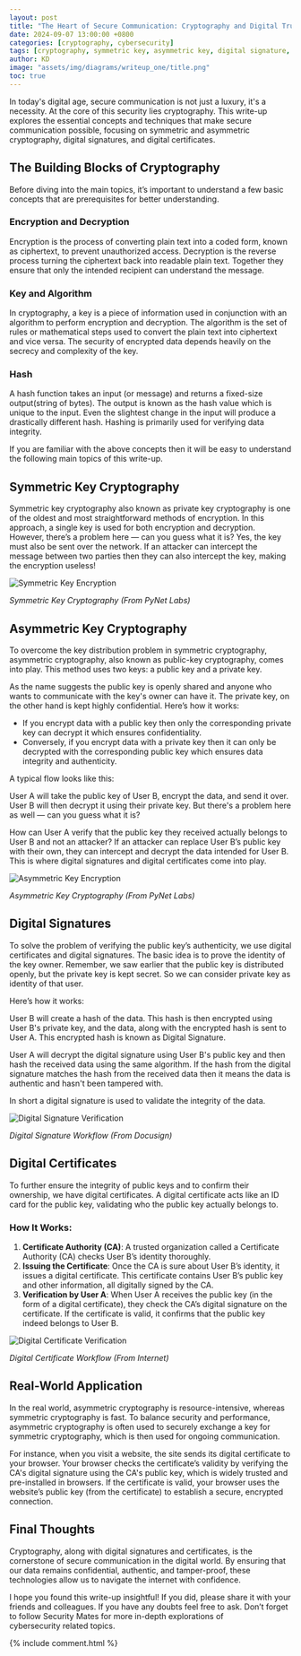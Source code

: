 ```yaml
---
layout: post
title: "The Heart of Secure Communication: Cryptography and Digital Trust"
date: 2024-09-07 13:00:00 +0800
categories: [cryptography, cybersecurity]
tags: [cryptography, symmetric key, asymmetric key, digital signature, digital certificate, encryption, decryption, kundan dhupkar]
author: KD
image: "assets/img/diagrams/writeup_one/title.png"
toc: true
---
```


In today's digital age, secure communication is not just a luxury, it's a necessity. At the core of this security lies cryptography. This write-up explores the essential concepts and techniques that make secure communication possible, focusing on symmetric and asymmetric cryptography, digital signatures, and digital certificates.

## The Building Blocks of Cryptography

Before diving into the main topics, it’s important to understand a few basic concepts that are prerequisites for better understanding.

### Encryption and Decryption

Encryption is the process of converting plain text into a coded form, known as ciphertext, to prevent unauthorized access. Decryption is the reverse process turning the ciphertext back into readable plain text. Together they ensure that only the intended recipient can understand the message.

### Key and Algorithm

In cryptography, a key is a piece of information used in conjunction with an algorithm to perform encryption and decryption. The algorithm is the set of rules or mathematical steps used to convert the plain text into ciphertext and vice versa. The security of encrypted data depends heavily on the secrecy and complexity of the key.

### Hash

A hash function takes an input (or message) and returns a fixed-size output(string of bytes). The output is known as the hash value which is unique to the input. Even the slightest change in the input will produce a drastically different hash. Hashing is primarily used for verifying data integrity.


If you are familiar with the above concepts then it will be easy to understand the following main topics of this write-up.


## Symmetric Key Cryptography

Symmetric key cryptography also known as private key cryptography is one of the oldest and most straightforward methods of encryption. In this approach, a single key is used for both encryption and decryption. However, there’s a problem here — can you guess what it is? Yes, the key must also be sent over the network. If an attacker can intercept the message between two parties then they can also intercept the key, making the encryption useless!

![Symmetric Key Encryption](assets/img/diagrams/writeup_one/Symmetric-Cryptography.jpeg) 

_Symmetric Key Cryptography (From PyNet Labs)_


## Asymmetric Key Cryptography

To overcome the key distribution problem in symmetric cryptography, asymmetric cryptography, also known as public-key cryptography, comes into play. This method uses two keys: a public key and a private key.

As the name suggests the public key is openly shared and anyone who wants to communicate with the key's owner can have it. The private key, on the other hand is kept highly confidential. Here’s how it works:

- If you encrypt data with a public key then only the corresponding private key can decrypt it which ensures confidentiality.
- Conversely, if you encrypt data with a private key then it can only be decrypted with the corresponding public key which ensures data integrity and authenticity.

A typical flow looks like this:

User A will take the public key of User B, encrypt the data, and send it over. User B will then decrypt it using their private key. But there's a problem here as well — can you guess what it is?

How can User A verify that the public key they received actually belongs to User B and not an attacker? If an attacker can replace User B’s public key with their own, they can intercept and decrypt the data intended for User B. This is where digital signatures and digital certificates come into play.

![Asymmetric Key Encryption](assets/img/diagrams/writeup_one/Asymmetric-Key-Cryptography.jpeg)

_Asymmetric Key Cryptography (From PyNet Labs)_

## Digital Signatures

To solve the problem of verifying the public key’s authenticity, we use digital certificates and digital signatures. The basic idea is to prove the identity of the key owner. Remember, we saw earlier that the public key is distributed openly, but the private key is kept secret. So we can consider private key as identity of that user.

Here’s how it works:

User B will create a hash of the data. This hash is then encrypted using User B's private key, and the data, along with the encrypted hash is sent to User A. This encrypted hash is known as Digital Signature.

User A will decrypt the digital signature using User B's public key and then hash the received data using the same algorithm. If the hash from the digital signature matches the hash from the received data then it means the data is authentic and hasn't been tampered with.

In short a digital signature is used to validate the integrity of the data.

![Digital Signature Verification](assets/img/diagrams/writeup_one/Digital_Signature.png)

_Digital Signature Workflow (From Docusign)_

## Digital Certificates

To further ensure the integrity of public keys and to confirm their ownership, we have digital certificates. A digital certificate acts like an ID card for the public key, validating who the public key actually belongs to.

### How It Works:

1. **Certificate Authority (CA)**: A trusted organization called a Certificate Authority (CA) checks User B’s identity thoroughly.
2. **Issuing the Certificate**: Once the CA is sure about User B’s identity, it issues a digital certificate. This certificate contains User B’s public key and other information, all digitally signed by the CA.
3. **Verification by User A**: When User A receives the public key (in the form of a digital certificate), they check the CA’s digital signature on the certificate. If the certificate is valid, it confirms that the public key indeed belongs to User B.

![Digital Certificate Verification](assets/img/diagrams/writeup_one/Digital_Certificate.png)

_Digital Certificate Workflow (From Internet)_

## Real-World Application

In the real world, asymmetric cryptography is resource-intensive, whereas symmetric cryptography is fast. To balance security and performance, asymmetric cryptography is often used to securely exchange a key for symmetric cryptography, which is then used for ongoing communication.

For instance, when you visit a website, the site sends its digital certificate to your browser. Your browser checks the certificate’s validity by verifying the CA's digital signature using the CA's public key, which is widely trusted and pre-installed in browsers. If the certificate is valid, your browser uses the website’s public key (from the certificate) to establish a secure, encrypted connection.

## Final Thoughts

Cryptography, along with digital signatures and certificates, is the cornerstone of secure communication in the digital world. By ensuring that our data remains confidential, authentic, and tamper-proof, these technologies allow us to navigate the internet with confidence.

I hope you found this write-up insightful! If you did, please share it with your friends and colleagues. If you have any doubts feel free to ask. Don’t forget to follow Security Mates for more in-depth explorations of cybersecurity related topics.

{% include comment.html %}
